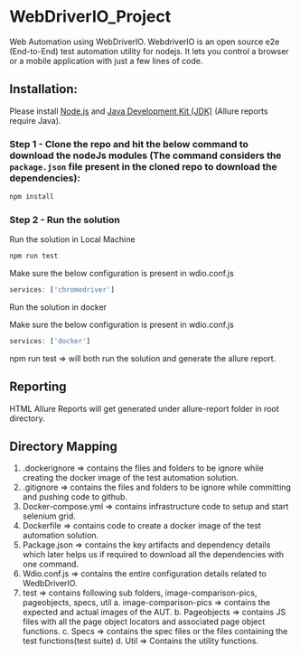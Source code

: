 # WebDriverIO_Project
Web Automation using WebDriverIO. 
WebdriverIO is an open source e2e (End-to-End) test automation utility for nodejs. It lets you control a browser or a mobile application with just a few lines of code. 


## Installation:

Please install <a href="http://nodejs.org/">Node.js</a> and <a href="http://www.oracle.com/technetwork/java/javase/downloads/index.html">Java Development Kit (JDK)</a> (Allure reports require Java).

### Step 1 - Clone the repo and hit the below command to download the nodeJs modules (The command considers the `package.json` file present in the cloned repo to download the dependencies):

```js
npm install
```

### Step 2 - Run the solution

Run the solution in Local Machine

```js
npm run test
```

Make sure the below configuration is present in wdio.conf.js
```js
services: ['chromedriver']
```

Run the solution in docker

Make sure the below configuration is present in wdio.conf.js
```js
services: ['docker']
```

npm run test => will both run the solution and generate the allure report.


## Reporting
HTML Allure Reports will get generated under allure-report folder in root directory.


## Directory Mapping

1)	.dockerignore => contains the files and folders to be ignore while creating the docker image of the test automation solution.
2)	.gitignore => contains the files and folders to be ignore while committing and pushing code to github.
3)	Docker-compose.yml => contains infrastructure code to setup and start selenium grid.
4)	Dockerfile => contains code to create a docker image of the test automation solution.
5)	Package.json => contains the key artifacts and dependency details which later helps us if required to download all the dependencies with one command.
6)	Wdio.conf.js => contains the entire configuration details related to WedbDriverIO.
7)	test => contains following sub folders, image-comparison-pics, pageobjects, specs, util
	a.	image-comparison-pics => contains the expected and actual images of the AUT.
	b.	Pageobjects => contains JS files with all the page object locators and associated page object functions.
	c.	Specs => contains the spec files or the files containing the test functions(test suite)
	d.	Util => Contains the utility functions.
	